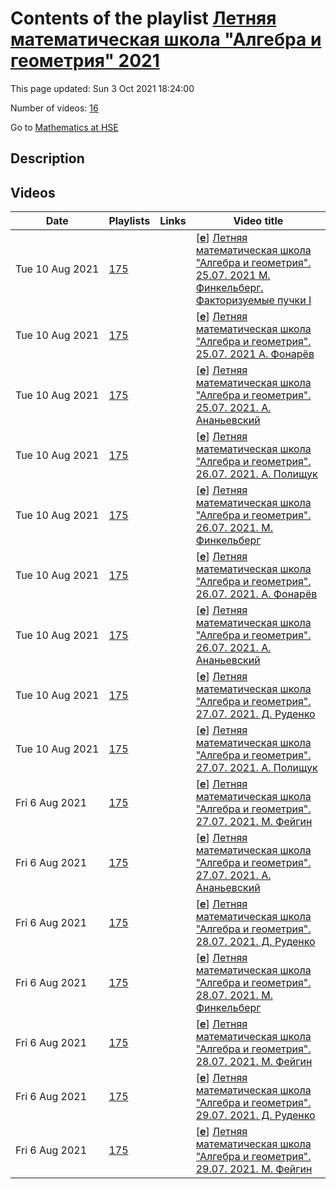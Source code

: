 # Contents of the playlist [Летняя математическая школа "Алгебра и геометрия" 2021](https://www.youtube.com/playlist?list=PLq3E5oubNNoCqrvS5cuVa22D9OQMkQAsh)

This page updated: Sun 3 Oct 2021 18:24:00

Number of videos: [16](#videos)

Go to [Mathematics at HSE](../README.md)

## Description



## Videos

|Date|Playlists|Links|Video title|
|---|---|---|---|
| Tue&nbsp;10&nbsp;Aug&nbsp;2021 | [175](../playlists/175 "Летняя математическая школа &#34;Алгебра и геометрия&#34; 2021") |  | [[**e**](https://studio.youtube.com/video/Winp2vV6uVg/edit "Edit")] [Летняя математическая школа &#34;Алгебра и геометрия&#34;. 25.07. 2021 М. Финкельберг. Факторизуемые пучки I](https://www.youtube.com/watch?v=Winp2vV6uVg&list=PLq3E5oubNNoCqrvS5cuVa22D9OQMkQAsh) |
| Tue&nbsp;10&nbsp;Aug&nbsp;2021 | [175](../playlists/175 "Летняя математическая школа &#34;Алгебра и геометрия&#34; 2021") |  | [[**e**](https://studio.youtube.com/video/LyTBfE-UBA8/edit "Edit")] [Летняя математическая школа &#34;Алгебра и геометрия&#34;. 25.07. 2021 А. Фонарёв](https://www.youtube.com/watch?v=LyTBfE-UBA8&list=PLq3E5oubNNoCqrvS5cuVa22D9OQMkQAsh "Теория Боя-Содерберга и расслоения Ульриха I") |
| Tue&nbsp;10&nbsp;Aug&nbsp;2021 | [175](../playlists/175 "Летняя математическая школа &#34;Алгебра и геометрия&#34; 2021") |  | [[**e**](https://studio.youtube.com/video/C6CGo9AsBWM/edit "Edit")] [Летняя математическая школа &#34;Алгебра и геометрия&#34;. 25.07. 2021. А. Ананьевский](https://www.youtube.com/watch?v=C6CGo9AsBWM&list=PLq3E5oubNNoCqrvS5cuVa22D9OQMkQAsh "Мотивная теория гомотопий и векторные расслоения I") |
| Tue&nbsp;10&nbsp;Aug&nbsp;2021 | [175](../playlists/175 "Летняя математическая школа &#34;Алгебра и геометрия&#34; 2021") |  | [[**e**](https://studio.youtube.com/video/8yFrcGCDj4M/edit "Edit")] [Летняя математическая школа &#34;Алгебра и геометрия&#34;. 26.07. 2021. А. Полищук](https://www.youtube.com/watch?v=8yFrcGCDj4M&list=PLq3E5oubNNoCqrvS5cuVa22D9OQMkQAsh "Скобки Фейгина-Одесского и векторные расслоения I") |
| Tue&nbsp;10&nbsp;Aug&nbsp;2021 | [175](../playlists/175 "Летняя математическая школа &#34;Алгебра и геометрия&#34; 2021") |  | [[**e**](https://studio.youtube.com/video/oKPHD4LrzNE/edit "Edit")] [Летняя математическая школа &#34;Алгебра и геометрия&#34;. 26.07. 2021. М. Финкельберг](https://www.youtube.com/watch?v=oKPHD4LrzNE&list=PLq3E5oubNNoCqrvS5cuVa22D9OQMkQAsh "Факторизуемые пучки II") |
| Tue&nbsp;10&nbsp;Aug&nbsp;2021 | [175](../playlists/175 "Летняя математическая школа &#34;Алгебра и геометрия&#34; 2021") |  | [[**e**](https://studio.youtube.com/video/uCHCM5W8iRk/edit "Edit")] [Летняя математическая школа &#34;Алгебра и геометрия&#34;. 26.07. 2021. А. Фонарёв](https://www.youtube.com/watch?v=uCHCM5W8iRk&list=PLq3E5oubNNoCqrvS5cuVa22D9OQMkQAsh "Теория Боя-Содерберга и расслоения Ульриха II") |
| Tue&nbsp;10&nbsp;Aug&nbsp;2021 | [175](../playlists/175 "Летняя математическая школа &#34;Алгебра и геометрия&#34; 2021") |  | [[**e**](https://studio.youtube.com/video/dmAN3w5czI0/edit "Edit")] [Летняя математическая школа &#34;Алгебра и геометрия&#34;. 26.07. 2021. А. Ананьевский](https://www.youtube.com/watch?v=dmAN3w5czI0&list=PLq3E5oubNNoCqrvS5cuVa22D9OQMkQAsh "Мотивная теория гомотопий и векторные расслоения II") |
| Tue&nbsp;10&nbsp;Aug&nbsp;2021 | [175](../playlists/175 "Летняя математическая школа &#34;Алгебра и геометрия&#34; 2021") |  | [[**e**](https://studio.youtube.com/video/IyUoUOYw1_0/edit "Edit")] [Летняя математическая школа &#34;Алгебра и геометрия&#34;. 27.07. 2021. Д. Руденко](https://www.youtube.com/watch?v=IyUoUOYw1_0&list=PLq3E5oubNNoCqrvS5cuVa22D9OQMkQAsh "Программа Гончарова I") |
| Tue&nbsp;10&nbsp;Aug&nbsp;2021 | [175](../playlists/175 "Летняя математическая школа &#34;Алгебра и геометрия&#34; 2021") |  | [[**e**](https://studio.youtube.com/video/ddQJUL6ma3I/edit "Edit")] [Летняя математическая школа &#34;Алгебра и геометрия&#34;. 27.07. 2021.  А. Полищук](https://www.youtube.com/watch?v=ddQJUL6ma3I&list=PLq3E5oubNNoCqrvS5cuVa22D9OQMkQAsh "Скобки Фейгина-Одесского и векторные расслоения II") |
| Fri&nbsp;6&nbsp;Aug&nbsp;2021 | [175](../playlists/175 "Летняя математическая школа &#34;Алгебра и геометрия&#34; 2021") |  | [[**e**](https://studio.youtube.com/video/I_0GfzxQkkE/edit "Edit")] [Летняя математическая школа &#34;Алгебра и геометрия&#34;. 27.07. 2021.  М. Фейгин](https://www.youtube.com/watch?v=I_0GfzxQkkE&list=PLq3E5oubNNoCqrvS5cuVa22D9OQMkQAsh "Задача Кеплера как (супер)интегрируемая система и ее обобщения I") |
| Fri&nbsp;6&nbsp;Aug&nbsp;2021 | [175](../playlists/175 "Летняя математическая школа &#34;Алгебра и геометрия&#34; 2021") |  | [[**e**](https://studio.youtube.com/video/rQQsk3hztjI/edit "Edit")] [Летняя математическая школа &#34;Алгебра и геометрия&#34;. 27.07. 2021. А. Ананьевский](https://www.youtube.com/watch?v=rQQsk3hztjI&list=PLq3E5oubNNoCqrvS5cuVa22D9OQMkQAsh "Мотивная теория гомотопий и векторные расслоения III") |
| Fri&nbsp;6&nbsp;Aug&nbsp;2021 | [175](../playlists/175 "Летняя математическая школа &#34;Алгебра и геометрия&#34; 2021") |  | [[**e**](https://studio.youtube.com/video/tnHV1KX695I/edit "Edit")] [Летняя математическая школа &#34;Алгебра и геометрия&#34;. 28.07. 2021. Д. Руденко](https://www.youtube.com/watch?v=tnHV1KX695I&list=PLq3E5oubNNoCqrvS5cuVa22D9OQMkQAsh "Программа Гончарова II") |
| Fri&nbsp;6&nbsp;Aug&nbsp;2021 | [175](../playlists/175 "Летняя математическая школа &#34;Алгебра и геометрия&#34; 2021") |  | [[**e**](https://studio.youtube.com/video/a188skfRxxU/edit "Edit")] [Летняя математическая школа &#34;Алгебра и геометрия&#34;. 28.07. 2021. М. Финкельберг](https://www.youtube.com/watch?v=a188skfRxxU&list=PLq3E5oubNNoCqrvS5cuVa22D9OQMkQAsh "Факторизуемые пучки III") |
| Fri&nbsp;6&nbsp;Aug&nbsp;2021 | [175](../playlists/175 "Летняя математическая школа &#34;Алгебра и геометрия&#34; 2021") |  | [[**e**](https://studio.youtube.com/video/6mSm6mRUOd8/edit "Edit")] [Летняя математическая школа &#34;Алгебра и геометрия&#34;. 28.07. 2021. М. Фейгин](https://www.youtube.com/watch?v=6mSm6mRUOd8&list=PLq3E5oubNNoCqrvS5cuVa22D9OQMkQAsh "Задача Кеплера как (супер)интегрируемая система и ее обобщения II") |
| Fri&nbsp;6&nbsp;Aug&nbsp;2021 | [175](../playlists/175 "Летняя математическая школа &#34;Алгебра и геометрия&#34; 2021") |  | [[**e**](https://studio.youtube.com/video/c2sYrH6tfeo/edit "Edit")] [Летняя математическая школа &#34;Алгебра и геометрия&#34;. 29.07. 2021. Д. Руденко](https://www.youtube.com/watch?v=c2sYrH6tfeo&list=PLq3E5oubNNoCqrvS5cuVa22D9OQMkQAsh "Программа Гончарова III") |
| Fri&nbsp;6&nbsp;Aug&nbsp;2021 | [175](../playlists/175 "Летняя математическая школа &#34;Алгебра и геометрия&#34; 2021") |  | [[**e**](https://studio.youtube.com/video/ZjpCRPFYplc/edit "Edit")] [Летняя математическая школа &#34;Алгебра и геометрия&#34;. 29.07. 2021. М. Фейгин](https://www.youtube.com/watch?v=ZjpCRPFYplc&list=PLq3E5oubNNoCqrvS5cuVa22D9OQMkQAsh "Задача Кеплера как (супер)интегрируемая система и ее обобщения III") |
